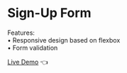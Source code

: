 # Sign-Up Form

Features:<br>
• Responsive design based on flexbox<br>
• Form validation

[Live Demo](https://mariuszciaston.github.io/Sign-Up_Form/) :point_left:
